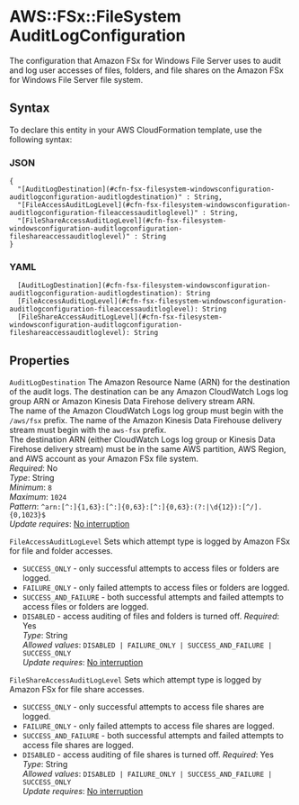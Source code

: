 # AWS::FSx::FileSystem AuditLogConfiguration<a name="aws-properties-fsx-filesystem-windowsconfiguration-auditlogconfiguration"></a>

The configuration that Amazon FSx for Windows File Server uses to audit and log user accesses of files, folders, and file shares on the Amazon FSx for Windows File Server file system\.

## Syntax<a name="aws-properties-fsx-filesystem-windowsconfiguration-auditlogconfiguration-syntax"></a>

To declare this entity in your AWS CloudFormation template, use the following syntax:

### JSON<a name="aws-properties-fsx-filesystem-windowsconfiguration-auditlogconfiguration-syntax.json"></a>

```
{
  "[AuditLogDestination](#cfn-fsx-filesystem-windowsconfiguration-auditlogconfiguration-auditlogdestination)" : String,
  "[FileAccessAuditLogLevel](#cfn-fsx-filesystem-windowsconfiguration-auditlogconfiguration-fileaccessauditloglevel)" : String,
  "[FileShareAccessAuditLogLevel](#cfn-fsx-filesystem-windowsconfiguration-auditlogconfiguration-fileshareaccessauditloglevel)" : String
}
```

### YAML<a name="aws-properties-fsx-filesystem-windowsconfiguration-auditlogconfiguration-syntax.yaml"></a>

```
  [AuditLogDestination](#cfn-fsx-filesystem-windowsconfiguration-auditlogconfiguration-auditlogdestination): String
  [FileAccessAuditLogLevel](#cfn-fsx-filesystem-windowsconfiguration-auditlogconfiguration-fileaccessauditloglevel): String
  [FileShareAccessAuditLogLevel](#cfn-fsx-filesystem-windowsconfiguration-auditlogconfiguration-fileshareaccessauditloglevel): String
```

## Properties<a name="aws-properties-fsx-filesystem-windowsconfiguration-auditlogconfiguration-properties"></a>

`AuditLogDestination`  <a name="cfn-fsx-filesystem-windowsconfiguration-auditlogconfiguration-auditlogdestination"></a>
The Amazon Resource Name \(ARN\) for the destination of the audit logs\. The destination can be any Amazon CloudWatch Logs log group ARN or Amazon Kinesis Data Firehose delivery stream ARN\.  
The name of the Amazon CloudWatch Logs log group must begin with the `/aws/fsx` prefix\. The name of the Amazon Kinesis Data Firehouse delivery stream must begin with the `aws-fsx` prefix\.  
The destination ARN \(either CloudWatch Logs log group or Kinesis Data Firehose delivery stream\) must be in the same AWS partition, AWS Region, and AWS account as your Amazon FSx file system\.  
*Required*: No  
*Type*: String  
*Minimum*: `8`  
*Maximum*: `1024`  
*Pattern*: `^arn:[^:]{1,63}:[^:]{0,63}:[^:]{0,63}:(?:|\d{12}):[^/].{0,1023}$`  
*Update requires*: [No interruption](https://docs.aws.amazon.com/AWSCloudFormation/latest/UserGuide/using-cfn-updating-stacks-update-behaviors.html#update-no-interrupt)

`FileAccessAuditLogLevel`  <a name="cfn-fsx-filesystem-windowsconfiguration-auditlogconfiguration-fileaccessauditloglevel"></a>
Sets which attempt type is logged by Amazon FSx for file and folder accesses\.  
+  `SUCCESS_ONLY` \- only successful attempts to access files or folders are logged\.
+  `FAILURE_ONLY` \- only failed attempts to access files or folders are logged\.
+  `SUCCESS_AND_FAILURE` \- both successful attempts and failed attempts to access files or folders are logged\.
+  `DISABLED` \- access auditing of files and folders is turned off\.
*Required*: Yes  
*Type*: String  
*Allowed values*: `DISABLED | FAILURE_ONLY | SUCCESS_AND_FAILURE | SUCCESS_ONLY`  
*Update requires*: [No interruption](https://docs.aws.amazon.com/AWSCloudFormation/latest/UserGuide/using-cfn-updating-stacks-update-behaviors.html#update-no-interrupt)

`FileShareAccessAuditLogLevel`  <a name="cfn-fsx-filesystem-windowsconfiguration-auditlogconfiguration-fileshareaccessauditloglevel"></a>
Sets which attempt type is logged by Amazon FSx for file share accesses\.  
+  `SUCCESS_ONLY` \- only successful attempts to access file shares are logged\.
+  `FAILURE_ONLY` \- only failed attempts to access file shares are logged\.
+  `SUCCESS_AND_FAILURE` \- both successful attempts and failed attempts to access file shares are logged\.
+  `DISABLED` \- access auditing of file shares is turned off\.
*Required*: Yes  
*Type*: String  
*Allowed values*: `DISABLED | FAILURE_ONLY | SUCCESS_AND_FAILURE | SUCCESS_ONLY`  
*Update requires*: [No interruption](https://docs.aws.amazon.com/AWSCloudFormation/latest/UserGuide/using-cfn-updating-stacks-update-behaviors.html#update-no-interrupt)